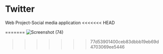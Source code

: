 # Twitter
Web Project-Social media application
<<<<<<< HEAD

=======
![Screenshot (74)](https://user-images.githubusercontent.com/127133095/234926856-32932d20-c01e-4acf-bc6e-dff6173b4576.png)
>>>>>>> 77d53901400ceb83dbbb19eb69d4703069ee5446

